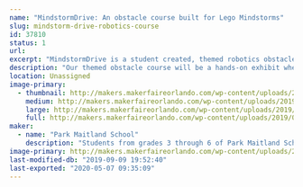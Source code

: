 ```yaml
---
name: "MindstormDrive: An obstacle course built for Lego Mindstorms"
slug: mindstorm-drive-robotics-course
id: 37810
status: 1
url: 
excerpt: "MindstormDrive is a student created, themed robotics obstacle course designed specifically with the Lego Mindstorm robots in mind! Equipped with remote controlled robots, Orlando Makers will be challenged to traverse the course to the finish line as they try to beat our course! "
description: "Our themed obstacle course will be a hands-on exhibit where attendees will have an opportunity to remotely control a Lego Mindstorm bot in a race around an 8 foot by 8 foot course full of traps, pits, balance beams, levelers, and so much more! The design team of 3rd - 5th grade students will be on hand as \"experts\" to guide you through the course, give pointers on how to beat their bot, and answer any questions regarding the making of our exhibit! "
location: Unassigned
image-primary:
  - thumbnail: http://makers.makerfaireorlando.com/wp-content/uploads/2019/09/20180213_115227-1-150x150.jpg
    medium: http://makers.makerfaireorlando.com/wp-content/uploads/2019/09/20180213_115227-1-300x225.jpg
    large: http://makers.makerfaireorlando.com/wp-content/uploads/2019/09/20180213_115227-1-1024x768.jpg
    full: http://makers.makerfaireorlando.com/wp-content/uploads/2019/09/20180213_115227-1.jpg
maker:
  - name: "Park Maitland School"
    description: "Students from grades 3 through 6 of Park Maitland School take part in programmed Design Thinking classes twice a week. In their newly renovated Maker Space, students hone their 21st Century Skills of collaboration, problem solving, creativity, and critical thinking through project based learning. Students are encouraged to tinker and are taught the design process through different modes and hands-on learning experiences. Science, technology, engineering, the arts, and math all play a role in their learning! Students further share their learning to authentic audiences through showcases, hands-on exhibits, and by creating learning experiences for others."
image-primary: http://makers.makerfaireorlando.com/wp-content/uploads/2018/09/PMS-Logo.jpg
last-modified-db: "2019-09-09 19:52:40"
last-exported: "2020-05-07 09:35:09"
---
```

